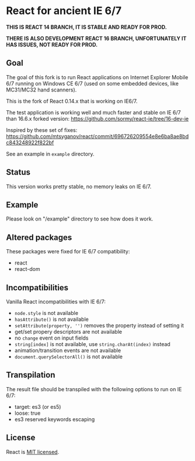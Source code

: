 # React for ancient IE 6/7

**THIS IS REACT 14 BRANCH, IT IS STABLE AND READY FOR PROD.**

**THERE IS ALSO DEVELOPMENT REACT 16 BRANCH, UNFORTUNATELY IT HAS ISSUES, NOT READY FOR PROD.**

## Goal

The goal of this fork is to run React applications on Internet Explorer Mobile 6/7 running
on Windows CE 6/7 (used on some embedded devices, like MC31/MC32 hand scanners).

This is the fork of React 0.14.x that is working on IE6/7.

The test application is working well and much faster and stable on IE 6/7 than 16.6.x forked version:
https://github.com/sormy/react-ie/tree/16-dev-ie

Inspired by these set of fixes: https://github.com/mtsyganov/react/commit/696726209554e8e6ba8ae8bdc843248922f822bf

See an example in `example` directory.

## Status

This version works pretty stable, no memory leaks on IE 6/7.

## Example

Please look on "/example" directory to see how does it work.

## Altered packages

These packages were fixed for IE 6/7 compatibility:

- react
- react-dom

## Incompatibilities

Vanilla React incompatibilities with IE 6/7:

- `node.style` is not available
- `hasAttribute()` is not available
- `setAttribute(property, '')` removes the property instead of setting it
- get/set propery descriptors are not available
- no `change`  event on input fields
- `string[index]` is not available, use `string.charAt(index)` instead
- animation/transition events are not available
- `document.querySelectorAll()` is not available

## Transpilation

The result file should be transpiled with the following options to run on IE 6/7:

- target: es3 (or es5)
- loose: true
- es3 reserved keywords escaping

## License

React is [MIT licensed](./LICENSE).
